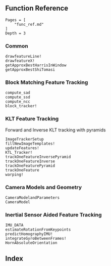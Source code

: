 ## Function Reference

```@contents
Pages = [
    "func_ref.md"
]
Depth = 3
```
### Common
```@docs
drawfeatureLine!
drawfeatureX!
getApproxBestHarrisInWindow
getApproxBestShiTomasi
```
### Block Matching Feature Tracking
```@docs
compute_sad
compute_ssd
compute_ncc
block_tracker!
```

### KLT Feature Tracking
Forward and Inverse KLT tracking with pyramids
```@docs
ImageTrackerSetup
fillNewImageTemplates!
updateFeatures!
KTL_Tracker!
trackOneFeatureInversePyramid
trackOneFeatureInverse
trackOneFeaturePyramid
trackOneFeature
warping!
```

### Camera Models and Geometry
```@docs
CameraModelandParameters
CameraModel
```

### Inertial Sensor Aided Feature Tracking
```@docs
IMU_DATA
estimateRotationFromKeypoints
predictHomographyIMU!
integrateGyroBetweenFrames!
HornAbsoluteOrientation
```

## Index
```@index
```
